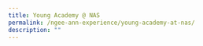 ```yaml
---
title: Young Academy @ NAS
permalink: /ngee-ann-experience/young-academy-at-nas/
description: ""
---
```


